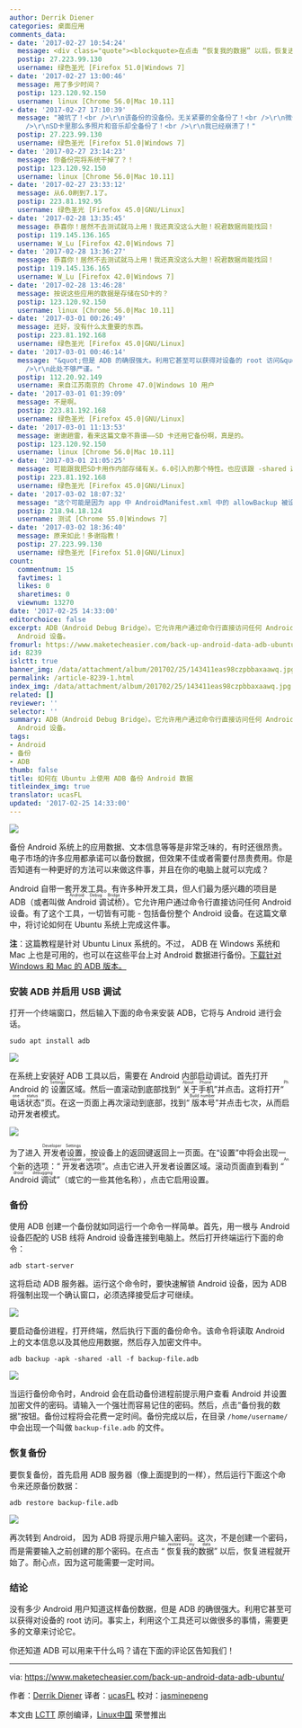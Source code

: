 ```yaml
---
author: Derrik Diener
categories: 桌面应用
comments_data:
- date: '2017-02-27 10:54:24'
  message: <div class="quote"><blockquote>在点击 “恢复我的数据” 以后，恢复进程就开始了。耐心点，因为这可能需要一定时间。</blockquote></div>真的需要好长时间啊！
  postip: 27.223.99.130
  username: 绿色圣光 [Firefox 51.0|Windows 7]
- date: '2017-02-27 13:00:46'
  message: 用了多少时间？
  postip: 123.120.92.150
  username: linux [Chrome 56.0|Mac 10.11]
- date: '2017-02-27 17:10:39'
  message: "被坑了！<br />\r\n该备份的没备份。无关紧要的全备份了！<br />\r\n微信、QQ、Planner 5D、通讯录存储，都没备份！<br
    />\r\nSD卡里那么多照片和音乐却全备份了！<br />\r\n我已经崩溃了！"
  postip: 27.223.99.130
  username: 绿色圣光 [Firefox 51.0|Windows 7]
- date: '2017-02-27 23:14:23'
  message: 你备份完将系统干掉了？！
  postip: 123.120.92.150
  username: linux [Chrome 56.0|Mac 10.11]
- date: '2017-02-27 23:33:12'
  message: 从6.0刷到7.1了。
  postip: 223.81.192.95
  username: 绿色圣光 [Firefox 45.0|GNU/Linux]
- date: '2017-02-28 13:35:45'
  message: 恭喜你！居然不去测试就马上用！我还真没这么大胆！祝君数据尚能找回！
  postip: 119.145.136.165
  username: W_Lu [Firefox 42.0|Windows 7]
- date: '2017-02-28 13:36:27'
  message: 恭喜你！居然不去测试就马上用！我还真没这么大胆！祝君数据尚能找回！
  postip: 119.145.136.165
  username: W_Lu [Firefox 42.0|Windows 7]
- date: '2017-02-28 13:46:28'
  message: 按说这些应用的数据是存储在SD卡的？
  postip: 123.120.92.150
  username: linux [Chrome 56.0|Mac 10.11]
- date: '2017-03-01 00:26:49'
  message: 还好，没有什么太重要的东西。
  postip: 223.81.192.168
  username: 绿色圣光 [Firefox 45.0|GNU/Linux]
- date: '2017-03-01 00:46:14'
  message: "&quot;但是 ADB 的确很强大。利用它甚至可以获得对设备的 root 访问&quot;<br />\r\nadb 只是一个桥接工具，并不能root手机。<br
    />\r\n此处不够严谨。"
  postip: 112.20.92.149
  username: 来自江苏南京的 Chrome 47.0|Windows 10 用户
- date: '2017-03-01 01:39:09'
  message: 不是啊。
  postip: 223.81.192.168
  username: 绿色圣光 [Firefox 45.0|GNU/Linux]
- date: '2017-03-01 11:13:53'
  message: 谢谢趟雷，看来这篇文章不靠谱——SD 卡还用它备份啊，真是的。
  postip: 123.120.92.150
  username: linux [Chrome 56.0|Mac 10.11]
- date: '2017-03-01 21:05:25'
  message: 可能跟我把SD卡用作内部存储有关。6.0引入的那个特性。也应该跟 -shared 选项有关。
  postip: 223.81.192.168
  username: 绿色圣光 [Firefox 45.0|GNU/Linux]
- date: '2017-03-02 18:07:32'
  message: "这个可能是因为 app 中 AndroidManifest.xml 中的 allowBackup 被设为 false 导致的。<br />\r\n这个特性存在安全问题，如果有人能得到备份后的数据，就可以在另一台设备上完全恢复它。"
  postip: 218.94.18.124
  username: 测试 [Chrome 55.0|Windows 7]
- date: '2017-03-02 18:36:40'
  message: 原来如此！多谢指教！
  postip: 27.223.99.130
  username: 绿色圣光 [Firefox 51.0|GNU/Linux]
count:
  commentnum: 15
  favtimes: 1
  likes: 0
  sharetimes: 0
  viewnum: 13270
date: '2017-02-25 14:33:00'
editorchoice: false
excerpt: ADB（Android Debug Bridge）。它允许用户通过命令行直接访问任何 Android 设备。有了这个工具，一切皆有可能 - 包括备份整个
  Android 设备。
fromurl: https://www.maketecheasier.com/back-up-android-data-adb-ubuntu/
id: 8239
islctt: true
banner_img: /data/attachment/album/201702/25/143411eas98czpbbaxaawq.jpg
permalink: /article-8239-1.html
index_img: /data/attachment/album/201702/25/143411eas98czpbbaxaawq.jpg.thumb.jpg
related: []
reviewer: ''
selector: ''
summary: ADB（Android Debug Bridge）。它允许用户通过命令行直接访问任何 Android 设备。有了这个工具，一切皆有可能 - 包括备份整个
  Android 设备。
tags:
- Android
- 备份
- ADB
thumb: false
title: 如何在 Ubuntu 上使用 ADB 备份 Android 数据
titleindex_img: true
translator: ucasFL
updated: '2017-02-25 14:33:00'
---
```


![](/data/attachment/album/201702/25/143411eas98czpbbaxaawq.jpg)


备份 Android 系统上的应用数据、文本信息等等是非常乏味的，有时还很昂贵。电子市场的许多应用都承诺可以备份数据，但效果不佳或者需要付昂贵费用。你是否知道有一种更好的方法可以来做这件事，并且在你的电脑上就可以完成？


Android 自带一套开发工具。有许多种开发工具，但人们最为感兴趣的项目是 ADB（或者叫做 <ruby> Android 调试桥 <rt>  Android Debug Bridge </rt></ruby>）。它允许用户通过命令行直接访问任何 Android 设备。有了这个工具，一切皆有可能 - 包括备份整个 Android 设备。在这篇文章中，将讨论如何在 Ubuntu 系统上完成这件事。


**注**：这篇教程是针对 Ubuntu Linux 系统的。不过， ADB 在 Windows 系统和 Mac 上也是可用的，也可以在这些平台上对 Android 数据进行备份。[下载针对 Windows 和 Mac 的 ADB 版本。](https://developer.android.com/studio/command-line/adb.html)


### 安装 ADB 并启用 USB 调试


打开一个终端窗口，然后输入下面的命令来安装 ADB，它将与 Android 进行会话。



```
sudo apt install adb

```

![](/data/attachment/album/201702/25/143421owihmhmxoszmxm2g.jpg)


在系统上安装好 ADB 工具以后，需要在 Android 内部启动调试。首先打开 Android 的<ruby> 设置 <rt>  Settings </rt></ruby>区域。然后一直滚动到底部找到“<ruby> 关于手机 <rt>  About Phone </rt></ruby>”并点击。这将打开“<ruby> 电话状态 <rt>  Phone status </rt></ruby>”页。在这一页面上再次滚动到底部，找到“<ruby> 版本号 <rt>  Build number </rt></ruby>”并点击七次，从而启动开发者模式。


![](/data/attachment/album/201702/25/143440yhhj2hyjcjqjh23b.jpg)


为了进入<ruby> 开发者设置 <rt>  Developer Settings </rt></ruby>，按设备上的返回键返回上一页面。在“设置”中将会出现一个新的选项：“<ruby> 开发者选项 <rt>  Developer options </rt></ruby>”。点击它进入开发者设置区域。滚动页面直到看到 “<ruby> Android 调试 <rt>  Android debugging </rt></ruby>”（或它的一些其他名称），点击它启用设置。


### 备份


使用 ADB 创建一个备份就如同运行一个命令一样简单。首先，用一根与 Android 设备匹配的 USB 线将 Android 设备连接到电脑上。然后打开终端运行下面的命令：



```
adb start-server

```

这将启动 ADB 服务器。运行这个命令时，要快速解锁 Android 设备，因为 ADB 将强制出现一个确认窗口，必须选择接受后才可继续。


![](/data/attachment/album/201702/25/143507y116f5151mfkh511.jpg)


要启动备份进程，打开终端，然后执行下面的备份命令。该命令将读取 Android 上的文本信息以及其他应用数据，然后存入加密文件中。



```
adb backup -apk -shared -all -f backup-file.adb

```

![](/data/attachment/album/201702/25/143519b8vennfan8eaegaa.jpg)


当运行备份命令时，Android 会在启动备份进程前提示用户查看 Android 并设置加密文件的密码。请输入一个强壮而容易记住的密码。然后，点击“备份我的数据”按钮。备份过程将会花费一定时间。备份完成以后，在目录 `/home/username/` 中会出现一个叫做 `backup-file.adb` 的文件。


### 恢复备份


要恢复备份，首先启用 ADB 服务器（像上面提到的一样），然后运行下面这个命令来还原备份数据：



```
adb restore backup-file.adb

```

![](/data/attachment/album/201702/25/143547gqeio7iz4f7l3qo3.jpg)


再次转到 Android， 因为 ADB 将提示用户输入密码。这次，不是创建一个密码，而是需要输入之前创建的那个密码。在点击 “<ruby> 恢复我的数据 <rt>  restore my data </rt></ruby>” 以后，恢复进程就开始了。耐心点，因为这可能需要一定时间。


### 结论


没有多少 Android 用户知道这样备份数据，但是 ADB 的确很强大。利用它甚至可以获得对设备的 root 访问。事实上，利用这个工具还可以做很多的事情，需要更多的文章来讨论它。


你还知道 ADB 可以用来干什么吗？请在下面的评论区告知我们！




---


via: <https://www.maketecheasier.com/back-up-android-data-adb-ubuntu/>


作者：[Derrik Diener](https://www.maketecheasier.com/author/derrikdiener/) 译者：[ucasFL](https://github.com/ucasFL) 校对：[jasminepeng](https://github.com/jasminepeng)


本文由 [LCTT](https://github.com/LCTT/TranslateProject) 原创编译，[Linux中国](https://linux.cn/) 荣誉推出